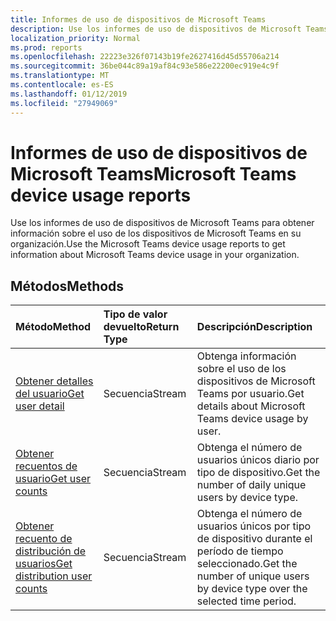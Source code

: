 ```yaml
---
title: Informes de uso de dispositivos de Microsoft Teams
description: Use los informes de uso de dispositivos de Microsoft Teams para obtener información sobre el uso de los dispositivos de Microsoft Teams en su organización.
localization_priority: Normal
ms.prod: reports
ms.openlocfilehash: 22223e326f07143b19fe2627416d45d55706a214
ms.sourcegitcommit: 36be044c89a19af84c93e586e22200ec919e4c9f
ms.translationtype: MT
ms.contentlocale: es-ES
ms.lasthandoff: 01/12/2019
ms.locfileid: "27949069"
---
```

# <a name="microsoft-teams-device-usage-reports"></a><span data-ttu-id="56cfb-103">Informes de uso de dispositivos de Microsoft Teams</span><span class="sxs-lookup"><span data-stu-id="56cfb-103">Microsoft Teams device usage reports</span></span>

<span data-ttu-id="56cfb-104">Use los informes de uso de dispositivos de Microsoft Teams para obtener información sobre el uso de los dispositivos de Microsoft Teams en su organización.</span><span class="sxs-lookup"><span data-stu-id="56cfb-104">Use the Microsoft Teams device usage reports to get information about Microsoft Teams device usage in your organization.</span></span>

## <a name="methods"></a><span data-ttu-id="56cfb-105">Métodos</span><span class="sxs-lookup"><span data-stu-id="56cfb-105">Methods</span></span>

| <span data-ttu-id="56cfb-106">Método</span><span class="sxs-lookup"><span data-stu-id="56cfb-106">Method</span></span>                                   | <span data-ttu-id="56cfb-107">Tipo de valor devuelto</span><span class="sxs-lookup"><span data-stu-id="56cfb-107">Return Type</span></span> | <span data-ttu-id="56cfb-108">Descripción</span><span class="sxs-lookup"><span data-stu-id="56cfb-108">Description</span></span>                              |
| :--------------------------------------- | :---------- | :--------------------------------------- |
| [<span data-ttu-id="56cfb-109">Obtener detalles del usuario</span><span class="sxs-lookup"><span data-stu-id="56cfb-109">Get user detail</span></span>](../api/reportroot-getteamsdeviceusageuserdetail.md) | <span data-ttu-id="56cfb-110">Secuencia</span><span class="sxs-lookup"><span data-stu-id="56cfb-110">Stream</span></span>      | <span data-ttu-id="56cfb-111">Obtenga información sobre el uso de los dispositivos de Microsoft Teams por usuario.</span><span class="sxs-lookup"><span data-stu-id="56cfb-111">Get details about Microsoft Teams device usage by user.</span></span> |
| [<span data-ttu-id="56cfb-112">Obtener recuentos de usuario</span><span class="sxs-lookup"><span data-stu-id="56cfb-112">Get user counts</span></span>](../api/reportroot-getteamsdeviceusageusercounts.md) | <span data-ttu-id="56cfb-113">Secuencia</span><span class="sxs-lookup"><span data-stu-id="56cfb-113">Stream</span></span>      | <span data-ttu-id="56cfb-114">Obtenga el número de usuarios únicos diario por tipo de dispositivo.</span><span class="sxs-lookup"><span data-stu-id="56cfb-114">Get the number of daily unique users by device type.</span></span> |
| [<span data-ttu-id="56cfb-115">Obtener recuento de distribución de usuarios</span><span class="sxs-lookup"><span data-stu-id="56cfb-115">Get distribution user counts</span></span>](../api/reportroot-getteamsdeviceusagedistributionusercounts.md) | <span data-ttu-id="56cfb-116">Secuencia</span><span class="sxs-lookup"><span data-stu-id="56cfb-116">Stream</span></span>      | <span data-ttu-id="56cfb-117">Obtenga el número de usuarios únicos por tipo de dispositivo durante el período de tiempo seleccionado.</span><span class="sxs-lookup"><span data-stu-id="56cfb-117">Get the number of unique users by device type over the selected time period.</span></span> |
